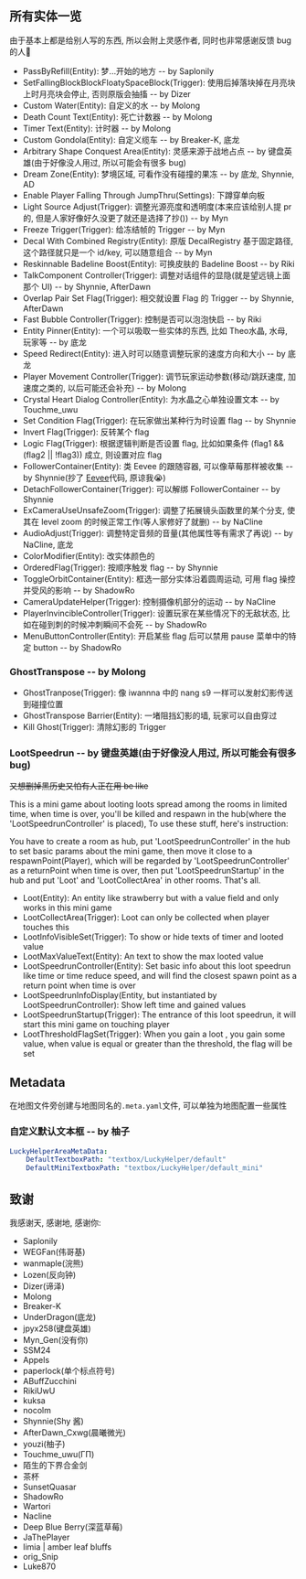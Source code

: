 ## 所有实体一览

由于基本上都是给别人写的东西, 所以会附上灵感作者, 同时也非常感谢反馈 bug 的人🥰

* PassByRefill(Entity): 梦...开始的地方 -- by Saplonily
* SetFallingBlockBlockFloatySpaceBlock(Trigger): 使用后掉落块掉在月亮块上时月亮块会停止, 否则原版会抽搐 -- by Dizer
* Custom Water(Entity): 自定义的水 -- by Molong
* Death Count Text(Entity): 死亡计数器 -- by Molong
* Timer Text(Entity): 计时器 -- by Molong
* Custom Gondola(Entity): 自定义缆车 -- by Breaker-K, 底龙
* Arbitrary Shape Conquest Area(Entity): 灵感来源于战地占点 -- by 键盘英雄(由于好像没人用过, 所以可能会有很多 bug)
* Dream Zone(Entity): 梦境区域, 可看作没有碰撞的果冻 -- by 底龙, Shynnie, AD
* Enable Player Falling Through JumpThru(Settings): 下蹲穿单向板
* Light Source Adjust(Trigger): 调整光源亮度和透明度(本来应该给别人提 pr 的, 但是人家好像好久没更了就还是选择了抄())  -- by Myn
* Freeze Trigger(Trigger): 给冻结帧的 Trigger -- by Myn
* Decal With Combined Registry(Entity): 原版 DecalRegistry 基于固定路径, 这个路径就只是一个 id/key, 可以随意组合 -- by Myn
* Reskinnable Badeline Boost(Entity): 可换皮肤的 Badeline Boost -- by Riki
* TalkComponent Controller(Trigger): 调整对话组件的显隐(就是望远镜上面那个 UI) -- by Shynnie, AfterDawn
* Overlap Pair Set Flag(Trigger): 相交就设置 Flag 的 Trigger -- by Shynnie, AfterDawn
* Fast Bubble Controller(Trigger): 控制是否可以泡泡快启 -- by Riki
* Entity Pinner(Entity): 一个可以吸取一些实体的东西, 比如 Theo水晶, 水母, 玩家等 -- by 底龙
* Speed Redirect(Entity): 进入时可以随意调整玩家的速度方向和大小 -- by 底龙
* Player Movement Controller(Trigger): 调节玩家运动参数(移动/跳跃速度, 加速度之类的, 以后可能还会补充) -- by Molong
* Crystal Heart Dialog Controller(Entity): 为水晶之心单独设置文本 -- by Touchme_uwu
* Set Condition Flag(Trigger): 在玩家做出某种行为时设置 flag -- by Shynnie
* Invert Flag(Trigger): 反转某个 flag
* Logic Flag(Trigger): 根据逻辑判断是否设置 flag, 比如如果条件 (flag1 && (flag2 || !flag3)) 成立, 则设置对应 flag
* FollowerContainer(Entity): 类 Eevee 的跟随容器, 可以像草莓那样被收集  -- by Shynnie(抄了 [Eevee](https://github.com/CommunalHelper/EeveeHelper)代码, 原谅我😭)
* DetachFollowerContainer(Trigger): 可以解绑 FollowerContainer  -- by Shynnie
* ExCameraUseUnsafeZoom(Trigger): 调整了拓展镜头函数里的某个分支, 使其在 level zoom 的时候正常工作(等人家修好了就删) -- by NaCline
* AudioAdjust(Trigger): 调整特定音频的音量(其他属性等有需求了再说) -- by NaCline, 底龙
* ColorModifier(Entity): 改实体颜色的
* OrderedFlag(Trigger): 按顺序触发 flag -- by Shynnie
* ToggleOrbitContainer(Entity): 框选一部分实体沿着圆周运动, 可用 flag 操控并受风的影响 -- by ShadowRo
* CameraUpdateHelper(Trigger): 控制摄像机部分的运动 -- by NaCline
* PlayerInvincibleController(Trigger): 设置玩家在某些情况下的无敌状态, 比如在碰到刺的时候冲刺瞬间不会死 -- by ShadowRo
* MenuButtonController(Entity): 开启某些 flag 后可以禁用 pause 菜单中的特定 button -- by ShadowRo

### GhostTranspose -- by Molong

* GhostTranpose(Trigger): 像 iwannna 中的 nang s9 一样可以发射幻影传送到碰撞位置
* GhostTranspose Barrier(Entity): 一堵阻挡幻影的墙, 玩家可以自由穿过
* Kill Ghost(Trigger): 清除幻影的 Trigger

### LootSpeedrun -- by 键盘英雄(由于好像没人用过, 所以可能会有很多 bug)

~~又想删掉黑历史又怕有人正在用 be like~~

This is a mini game about looting loots spread among the rooms in limited time, when time is over, you'll be killed and respawn in the hub(where the 'LootSpeedrunController' is
placed), To use these stuff, here's instruction:

You have to create a room as hub, put 'LootSpeedrunController' in the hub to set basic params about the mini game, then move it close to a respawnPoint(Player), which will be
regarded by 'LootSpeedrunController' as a returnPoint when time is over, then put 'LootSpeedrunStartup' in the hub and put 'Loot' and 'LootCollectArea' in other rooms. That's all.

* Loot(Entity): An entity like strawberry but with a value field and only works in this mini game
* LootCollectArea(Trigger): Loot can only be collected when player touches this
* LootInfoVisibleSet(Trigger): To show or hide texts of timer and looted value
* LootMaxValueText(Entity): An text to show the max looted value
* LootSpeedrunController(Entity): Set basic info about this loot speedrun like time or time reduce speed, and will find the closest spawn point as a return point when time is over
* LootSpeedrunInfoDisplay(Entity, but instantiated by LootSpeedrunController): Show left time and gained values
* LootSpeedrunStartup(Trigger): The entrance of this loot speedrun, it will start this mini game on touching player
* LootThresholdFlagSet(Trigger): When you gain a loot , you gain some value, when value is equal or greater than the threshold, the flag will be set

## Metadata

在地图文件旁创建与地图同名的`.meta.yaml`文件, 可以单独为地图配置一些属性

### 自定义默认文本框 -- by 柚子

```yaml
LuckyHelperAreaMetaData:
    DefaultTextboxPath: "textbox/LuckyHelper/default"
    DefaultMiniTextboxPath: "textbox/LuckyHelper/default_mini"
```

## 致谢

我感谢天, 感谢地, 感谢你:

* Saplonily
* WEGFan(伟哥基)
* wanmaple(浣熊)
* Lozen(反向钟)
* Dizer(谛泽)
* Molong
* Breaker-K
* UnderDragon(底龙)
* jpyx258(键盘英雄)
* Myn_Gen(没有你)
* SSM24
* Appels
* paperlock(单个标点符号)
* ABuffZucchini
* RikiUwU
* kuksa
* nocolm
* Shynnie(Shy 酱)
* AfterDawn_Cxwg(晨曦微光)
* youzi(柚子)
* Touchme_uwu(ΓΠ)
* 陌生的下界合金剑
* 茶杯
* SunsetQuasar
* ShadowRo
* Wartori
* Nacline
* Deep Blue Berry(深蓝草莓)
* JaThePlayer
* limia | amber leaf bluffs
* orig_Snip
* Luke870